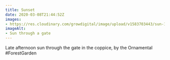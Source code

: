 ```yaml
---
title: Sunset
date: 2020-03-08T21:44:52Z
images:
- https://res.cloudinary.com/growdigital/image/upload/v1583703443/sun-15837033903810.jpg
imageAlt:
- Sun through a gate
---
```


Late afternoon sun through the gate in the coppice, by the Ornamental #ForestGarden
